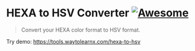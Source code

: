 # HEXA to HSV Converter [![Awesome](https://cdn.rawgit.com/sindresorhus/awesome/d7305f38d29fed78fa85652e3a63e154dd8e8829/media/badge.svg)](https://github.com/sindresorhus/awesome)

>Convert your HEXA color format to HSV format.

Try demo: https://tools.waytolearnx.com/hexa-to-hsv
